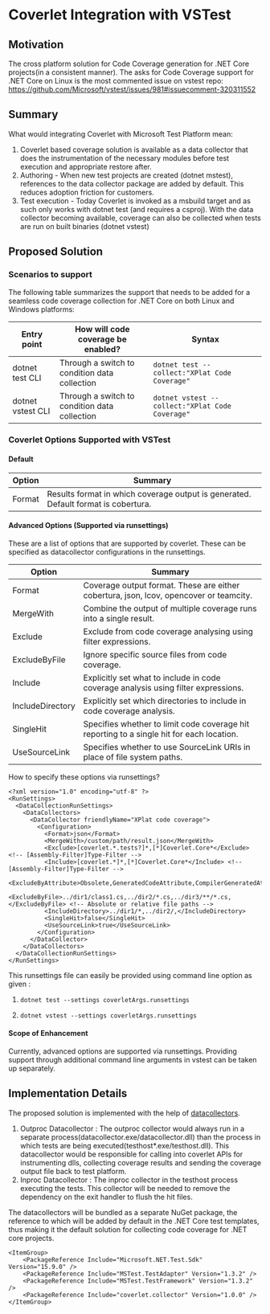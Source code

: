 # Coverlet Integration with VSTest

## Motivation
The cross platform solution for Code Coverage generation for .NET Core projects(in a consistent manner).
The asks for Code Coverage support for .NET Core on Linux is the most commented issue on vstest repo:
https://github.com/Microsoft/vstest/issues/981#issuecomment-320311552

## Summary
What would integrating Coverlet with Microsoft Test Platform mean:

1. Coverlet based coverage solution is available as a data collector that does the instrumentation of the necessary modules before test execution and appropriate restore after.
2. Authoring - When new test projects are created (dotnet mstest), references to the data collector package are added by default. This reduces adoption friction for customers.
3. Test execution - Today Coverlet is invoked as a msbuild target and as such only works with dotnet test (and requires a csproj). With the data collector becoming available, coverage can also be collected when tests are run on built binaries (dotnet vstest)

## Proposed Solution

### Scenarios to support
The following table summarizes the support that needs to be added for a seamless code coverage collection for .NET Core on both Linux and Windows platforms:

| Entry point | How will code coverage be enabled? | Syntax                                                               |
|-------------|------------------------------------|----------------------------------------------------------------------|
|dotnet test CLI              | Through a switch to condition data collection | `dotnet test --collect:"XPlat Code Coverage"`   |
|dotnet vstest CLI            | Through a switch to condition data collection | `dotnet vstest --collect:"XPlat Code Coverage"` |

### Coverlet Options Supported with VSTest

#### Default
| Option | Summary |
|-------------|------------------------------------|
|Format              | Results format in which coverage output is generated. Default format is cobertura.| 

#### Advanced Options (Supported via runsettings)
These are a list of options that are supported by coverlet. These can be specified as datacollector configurations in the runsettings.

| Option         | Summary                                                                                  |
|-------------   |------------------------------------------------------------------------------------------|
|Format          | Coverage output format. These are either cobertura, json, lcov, opencover or teamcity.   | 
|MergeWith       | Combine the output of multiple coverage runs into a single result.                       | 
|Exclude         | Exclude from code coverage analysing using filter expressions.                           | 
|ExcludeByFile   | Ignore specific source files from code coverage.                                         | 
|Include         | Explicitly set what to include in code coverage analysis using filter expressions.       | 
|IncludeDirectory| Explicitly set which directories to include in code coverage analysis.                   |
|SingleHit       | Specifies whether to limit code coverage hit reporting to a single hit for each location.| 
|UseSourceLink   | Specifies whether to use SourceLink URIs in place of file system paths.                  |

How to specify these options via runsettings?
```
<?xml version="1.0" encoding="utf-8" ?>
<RunSettings>
  <DataCollectionRunSettings>
    <DataCollectors>
      <DataCollector friendlyName="XPlat code coverage">
        <Configuration>
          <Format>json</Format>
          <MergeWith>/custom/path/result.json</MergeWith>
          <Exclude>[coverlet.*.tests?]*,[*]Coverlet.Core*</Exclude> <!-- [Assembly-Filter]Type-Filter -->
          <Include>[coverlet.*]*,[*]Coverlet.Core*</Include> <!-- [Assembly-Filter]Type-Filter -->
          <ExcludeByAttribute>Obsolete,GeneratedCodeAttribute,CompilerGeneratedAttribute</ExcludeByAttribute>
          <ExcludeByFile>../dir1/class1.cs,../dir2/*.cs,../dir3/**/*.cs,</ExcludeByFile> <!-- Absolute or relative file paths -->
          <IncludeDirectory>../dir1/*,../dir2/,</IncludeDirectory>
          <SingleHit>false</SingleHit>
          <UseSourceLink>true</UseSourceLink>
        </Configuration>
      </DataCollector>
    </DataCollectors>
  </DataCollectionRunSettings>
</RunSettings>
```
This runsettings file can easily be provided using command line option as given :

1. `dotnet test --settings coverletArgs.runsettings`

2. `dotnet vstest --settings coverletArgs.runsettings`


#### Scope of Enhancement 
Currently, advanced options are supported via runsettings. Providing support through additional command line arguments in vstest can be taken up separately.

## Implementation Details
The proposed solution is implemented with the help of [datacollectors](https://github.com/Microsoft/vstest-docs/blob/master/docs/extensions/datacollector.md). 
1. Outproc Datacollector : The outproc collector would always run in a separate process(datacollector.exe/datacollector.dll) than the process in which tests are being executed(testhost*.exe/testhost.dll). This datacollector would be responsible for calling into coverlet APIs for instrumenting dlls, collecting coverage results and sending the coverage output file back to test platform.
2. Inproc Datacollector : The inproc collector in the testhost process executing the tests. This collector will be needed to remove the dependency on the exit handler to flush the hit files.

The datacollectors will be bundled as a separate NuGet package, the reference to which will be added by default in the .NET Core test templates, thus making it the default solution for collecting code coverage for .NET core projects.
```
<ItemGroup>
    <PackageReference Include="Microsoft.NET.Test.Sdk" Version="15.9.0" />
    <PackageReference Include="MSTest.TestAdapter" Version="1.3.2" />
    <PackageReference Include="MSTest.TestFramework" Version="1.3.2" />
    <PackageReference Include="coverlet.collector" Version="1.0.0" />   
</ItemGroup>
```

